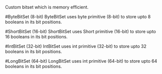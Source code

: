 Custom bitset which is memory efficient. 

#ByteBitSet (8-bit)
ByteBitSet uses byte primitive (8-bit) to store upto 8 booleans in its bit positions.

#ShortBitSet (16-bit)
ShortBitSet uses Short primitive (16-bit) to store upto 16 booleans in its bit positions.

#IntBitSet (32-bit)
IntBitSet uses int primitive (32-bit) to store upto 32 booleans in its bit positions.

#LongBitSet (64-bit)
LongBitSet uses int primitive (64-bit) to store upto 64 booleans in its bit positions.
